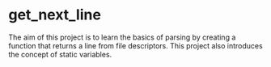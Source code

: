 # get_next_line
The aim of this project is to learn the basics of parsing by creating a function that returns a line from file descriptors.
This project also introduces the concept of static variables.
